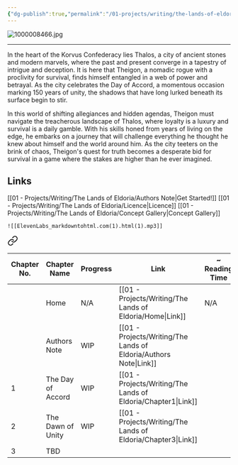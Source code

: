 ```yaml
---
{"dg-publish":true,"permalink":"/01-projects/writing/the-lands-of-eldoria/home/","tags":["Eldoria","gardenEntry","gardenEntry","gardenEntry","gardenEntry","gardenEntry"]}
---
```


![1000008466.jpg](/img/user/99%20-%20Meta/Assets/1000008466.jpg)

---

In the heart of the Korvus Confederacy lies Thalos, a city of ancient stones and modern marvels, where the past and present converge in a tapestry of intrigue and deception. It is here that Theigon, a nomadic rogue with a proclivity for survival, finds himself entangled in a web of power and betrayal. As the city celebrates the Day of Accord, a momentous occasion marking 150 years of unity, the shadows that have long lurked beneath its surface begin to stir.

In this world of shifting allegiances and hidden agendas, Theigon must navigate the treacherous landscape of Thalos, where loyalty is a luxury and survival is a daily gamble. With his skills honed from years of living on the edge, he embarks on a journey that will challenge everything he thought he knew about himself and the world around him. As the city teeters on the brink of chaos, Theigon's quest for truth becomes a desperate bid for survival in a game where the stakes are higher than he ever imagined.

## Links

[[01 - Projects/Writing/The Lands of Eldoria/Authors Note\|Get Started!]]
[[01 - Projects/Writing/The Lands of Eldoria/Licence\|Licence]]
[[01 - Projects/Writing/The Lands of Eldoria/Concept Gallery\|Concept Gallery]]

```audio-player
![[ElevenLabs_markdowntohtml.com(1).html(1).mp3]]
```


<div class="transclusion internal-embed is-loaded"><a class="markdown-embed-link" href="/01-projects/writing/the-lands-of-eldoria/index/" aria-label="Open link"><svg xmlns="http://www.w3.org/2000/svg" width="24" height="24" viewBox="0 0 24 24" fill="none" stroke="currentColor" stroke-width="2" stroke-linecap="round" stroke-linejoin="round" class="svg-icon lucide-link"><path d="M10 13a5 5 0 0 0 7.54.54l3-3a5 5 0 0 0-7.07-7.07l-1.72 1.71"></path><path d="M14 11a5 5 0 0 0-7.54-.54l-3 3a5 5 0 0 0 7.07 7.07l1.71-1.71"></path></svg></a><div class="markdown-embed">





| Chapter No. | Chapter Name      | Progress | Link                   | ~ Reading Time |
| ----------- | ----------------- | -------- | ---------------------- | -------------- |
|             | Home              | N/A      | [[01 - Projects/Writing/The Lands of Eldoria/Home\|Link]]         | N/A            |
|             | Authors Note      | WIP      | [[01 - Projects/Writing/The Lands of Eldoria/Authors Note\|Link]] |                |
| 1           | The Day of Accord | WIP      | [[01 - Projects/Writing/The Lands of Eldoria/Chapter1\|Link]]     |                |
| 2           | The Dawn of Unity | WIP      | [[01 - Projects/Writing/The Lands of Eldoria/Chapter3\|Link]]     |                |
| 3           | TBD               |          |                        |                |



</div></div>

